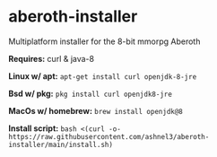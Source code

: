 # aberoth-installer
Multiplatform installer for the 8-bit mmorpg Aberoth

**Requires:** curl & java-8

**Linux w/ apt:** `apt-get install curl openjdk-8-jre`

**Bsd w/ pkg:** `pkg install curl openjdk8-jre`

**MacOs w/ homebrew:** `brew install openjdk@8`

**Install script:** ```bash <(curl -o- https://raw.githubusercontent.com/ashnel3/aberoth-installer/main/install.sh)```
